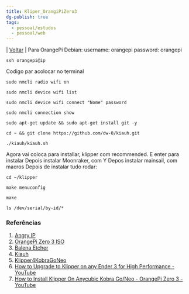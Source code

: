 ```yaml
---
title: Kliper_OrangiPiZero3
dg-publish: true
tags:
  - pessoal/estudos
  - pessoal/web
---
```

| [Voltar](index) |
Para OrangePi Debian:
username: orangepi 
password: orangepi
```
ssh orangepi@ip
```

Codigo par acolocar no terminal
```
sudo nmcli radio wifi on
```
```
sudo nmcli device wifi list
```
```
sudo nmcli device wifi connect "Nome" password
```
```
sudo nmcli connection show
```
```
sudo apt-get update && sudo apt-get install git -y
```
```
cd ~ && git clone https://github.com/dw-0/kiauh.git
```
```
./kiauh/kiauh.sh
```
Agora vai coloca para installar, klipper com recommended. E enter para instalar
Depois instalar Moonraker, com Y
Depos instalar mainsail, com macros
Depois de instalar tudo rodar:
```
cd ~/klipper
```
```
make menuconfig
```
```
make
```
```
ls /dev/serial/by-id/*
```


### Referências
1. [Angry IP](https://angryip.org/download/#windows) 
2. [OrangePi Zero 3 ISO](http://www.orangepi.org/html/hardWare/computerAndMicrocontrollers/service-and-support/Orange-Pi-Zero-3.html)
3. [Balena Etcher](https://etcher.balena.io/)
4. [Kiauh](https://github.com/dw-0/kiauh) 
5. [Klipper4KobraGoNeo](https://www.youtube.com/redirect?event=video_description&redir_token=QUFFLUhqbllKZmFYUmFUNFZKUDMzQk9GbURFWUc4eEd2QXxBQ3Jtc0tsbXU1UlgwNWt4Q3BGQ0h6WXV0ZmlRLWR4aFBvTnRTVDd0cUpfdm1XLWpWXzlyQTdTTVFNSXN4YjJhMmRrMVB5aG12blFiUlNsdnJiSU9pTXRFaGhGRm43XzE2NEpzWUNBN2Y2VWFjWU1oVEJTeWNzRQ&q=https%3A%2F%2Fgithub.com%2F1coderookie%2FKlipper4KobraGoNeo&v=A5WO4nwDzsU)
6. [How to Upgrade to Klipper on any Ender 3 for High Performance - YouTube](https://www.youtube.com/watch?v=N41JY1Gukuk&t=495s)
7. [How to Install Klipper On Anycubic Kobra Go/Neo - OrangePi Zero 3 - YouTube](https://www.youtube.com/watch?v=A5WO4nwDzsU&t=1136s)
  